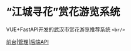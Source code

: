 # “江城寻花”赏花游览系统

VUE+FastAPI开发的武汉市赏花游览推荐系统 `<br/>`

[前台](https://github.com/weltme/WH_Flower_frontend)|[管理](https://github.com/weltme/WH_flower_management)|[后端API](https://github.com/weltme/WH_Flower_backend)
